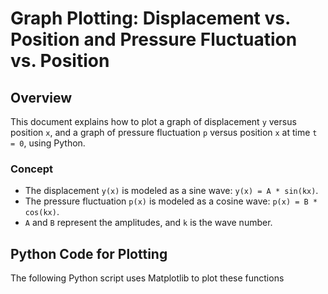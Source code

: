 # Graph Plotting: Displacement vs. Position and Pressure Fluctuation vs. Position

## Overview
This document explains how to plot a graph of displacement `y` versus position `x`, and a graph of pressure fluctuation `p` versus position `x` at time `t = 0`, using Python.

### Concept
- The displacement `y(x)` is modeled as a sine wave: `y(x) = A * sin(kx)`.
- The pressure fluctuation `p(x)` is modeled as a cosine wave: `p(x) = B * cos(kx)`.
- `A` and `B` represent the amplitudes, and `k` is the wave number.

## Python Code for Plotting
The following Python script uses Matplotlib to plot these functions
